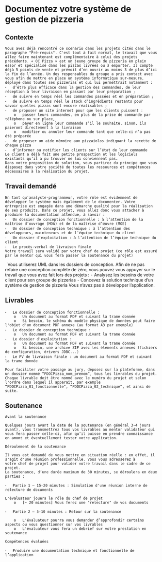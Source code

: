 # Documentez votre système de gestion de pizzeria

## Contexte

	Vous avez déjà rencontré ce scenario dans les projets cités dans le paragraphe "Pré-requis". C'est tout à fait normal, le travail que vous allez faire maintenant est complémentaire à celui des projets précédents. « OC Pizza » est un jeune groupe de pizzeria en plein essor et spécialisé dans les pizzas livrées ou à emporter. Il compte déjà 5 points de vente et prévoit d’en ouvrir au moins 3 de plus d’ici la fin de l’année. Un des responsables du groupe a pris contact avec vous afin de mettre en place un système informatique sur-mesure, déployé dans toutes ses pizzerias et qui lui permettrait notamment :
    ⁃	d’être plus efficace dans la gestion des commandes, de leur réception à leur livraison en passant par leur préparation ;
    ⁃	de suivre en temps réel les commandes passées et en préparation ;
    ⁃	de suivre en temps réel le stock d’ingrédients restants pour savoir quelles pizzas sont encore réalisables ;
    ⁃	de proposer un site internet pour que les clients puissent :
	    o	passer leurs commandes, en plus de la prise de commande par téléphone ou sur place,
	    o	payer en ligne leur commande s’il le souhaite, sinon, ils paieront directement à la livraison
	    o	modifier ou annuler leur commande tant que celle-ci n’a pas été préparée
    ⁃	de proposer un aide mémoire aux pizzaiolos indiquant la recette de chaque pizza
    ⁃	d’informer ou notifier les clients sur l’état de leur commande
	Le client a déjà fait une petite prospection et les logiciels existants qu’il a pu trouver ne lui conviennent pas.
	Dans votre proposition de solution, vous partirez du principe que vous disposez dans votre société de toutes les ressources et compétences nécessaires à la réalisation du projet.

## Travail demandé

	En tant qu’analyste-programmeur, votre rôle est évidemment de développer le système mais également de le documenter. Votre entreprise est engagée dans une démarche qualité pour la réalisation de ses produits. Dans ce projet, vous allez donc vous attacher à produire la documentation attendue, à savoir :
    ⁃	Un dossier de conception fonctionnelle : à l’attention de la maîtrise d’ouvrage (MOA) et de la maîtrise d’œuvre (MOE)
    ⁃	Un dossier de conception technique : à l’attention des développeurs, mainteneurs et de l’équipe technique du client 
    ⁃	Un dossier d’exploitation : à l’attention de l’équipe technique du client
    ⁃	Le procès-verbal de livraison finale
	Votre travail sera validé par votre chef de projet (ce rôle est assuré par le mentor qui vous fera passer la soutenance du projet)
 	Vous utiliserez UML dans les dossiers de conception.
	Afin de ne pas refaire une conception complète de zéro, vous pouvez vous appuyer sur le travail que vous avez fait lors des projets :
    ⁃	Analysez les besoins de votre client pour son groupe de pizzerias
    ⁃	Concevez la solution technique d’un système de gestion de pizzeria
	Vous n’avez pas à développer l’application.

## Livrables

    ⁃	Le dossier de conception fonctionnelle :
	    o	Un document au format PDF et suivant la trame donnée
	    o	Si besoin, le schéma du modèle physique de données peut faire l'objet d'un document PDF annexe (au format A3 par exemple)
    ⁃	Le dossier de conception technique :
	    o	Un document au format PDF et suivant la trame donnée
    ⁃	Le dossier d'exploitation :
	    o	Un document au format PDF et suivant la trame donnée
	    o	Si besoin, une archive ZIP avec les éléments annexes (fichiers de configuration, drivers JDBC...)
    ⁃	Le PV de livraison finale : un document au format PDF et suivant la trame donnée

	Pour faciliter votre passage au jury, déposez sur la plateforme, dans un dossier nommé “PDOCPizza_nom_prenom”, tous les livrables du projet. Chaque livrable doit être nommé avec le numéro du projet et selon l'ordre dans lequel il apparaît, par exemple “PDOCPizza_01_fonctionnelle”, “PDOCPizza_02_technique”, et ainsi de suite.

## Soutenance

	Avant la soutenance
	
	Quelques jours avant la date de la soutenance (en général 3-4 jours avant), vous transmettrez tous vos livrables au mentor validateur qui vous fera passer celle-ci, afin qu’il puisse en prendre connaissance en amont et éventuellement tester votre application.
	
	Déroulement de la soutenance

	Il vous est demandé de vous mettre en situation réelle : en effet, il s'agit d'une réunion professionnelle. Vous vous adresserez à votre chef de projet pour valider votre travail dans le cadre de ce projet.
	La soutenance, d’une durée maximum de 30 minutes, se déroulera en deux parties :

    ⁃	Partie 1 – 15-20 minutes : Simulation d'une réunion interne de relecture de documents

	L'évaluateur jouera le rôle du chef de projet 
	    o	[~ 20 minutes] Vous ferez une "relecture" de vos documents

    ⁃	Partie 2 – 5-10 minutes : Retour sur la soutenance

	    o	L'évaluateur pourra vous demander d’approfondir certains aspects ou vous questionner sur vos livrables
	    o	L'évaluateur vous fera un debrief sur votre prestation en soutenance

	Compétences évaluées

    ⁃	Produire une documentation technique et fonctionnelle de l’application
